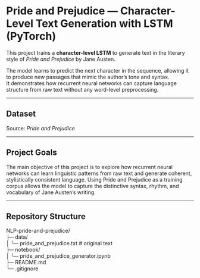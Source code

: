 # Pride and Prejudice — Character-Level Text Generation with LSTM (PyTorch)

This project trains a **character-level LSTM** to generate text in the literary style of *Pride and Prejudice* by Jane Austen.

The model learns to predict the next character in the sequence, allowing it to produce new passages that mimic the author’s tone and syntax.  
It demonstrates how recurrent neural networks can capture language structure from raw text without any word-level preprocessing.

---

## Dataset

 Source: *Pride and Prejudice*

---

## Project Goals

The main objective of this project is to explore how recurrent neural networks can learn linguistic patterns from raw text and generate coherent, stylistically consistent language.
Using Pride and Prejudice as a training corpus allows the model to capture the distinctive syntax, rhythm, and vocabulary of Jane Austen’s writing.

---

## Repository Structure

NLP-pride-and-prejudice/    
├─ data/    
│  └─ pride_and_prejudice.txt        # original text    
├─ notebook/    
│  └─ pride_and_prejudice_generator.ipynb   
├─ README.md    
└─ .gitignore    